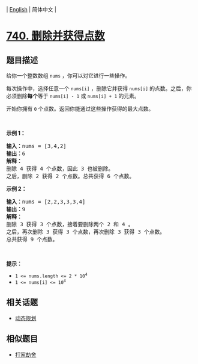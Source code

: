 
| [English](README_EN.md) | 简体中文 |

# [740. 删除并获得点数](https://leetcode-cn.com/problems/delete-and-earn/)

## 题目描述

<p>给你一个整数数组 <code>nums</code> ，你可以对它进行一些操作。</p>

<p>每次操作中，选择任意一个 <code>nums[i]</code> ，删除它并获得 <code>nums[i]</code> 的点数。之后，你必须删除<strong>每个</strong>等于 <code>nums[i] - 1</code> 或 <code>nums[i] + 1</code> 的元素。</p>

<p>开始你拥有 <code>0</code> 个点数。返回你能通过这些操作获得的最大点数。</p>

<p> </p>

<p><strong>示例 1：</strong></p>

<pre>
<strong>输入：</strong>nums = [3,4,2]
<strong>输出：</strong>6
<strong>解释：</strong>
删除 4 获得 4 个点数，因此 3 也被删除。
之后，删除 2 获得 2 个点数。总共获得 6 个点数。
</pre>

<p><strong>示例 2：</strong></p>

<pre>
<strong>输入：</strong>nums = [2,2,3,3,3,4]
<strong>输出：</strong>9
<strong>解释：</strong>
删除 3 获得 3 个点数，接着要删除两个 2 和 4 。
之后，再次删除 3 获得 3 个点数，再次删除 3 获得 3 个点数。
总共获得 9 个点数。
</pre>

<p> </p>

<p><strong>提示：</strong></p>

<ul>
	<li><code>1 <= nums.length <= 2 * 10<sup>4</sup></code></li>
	<li><code>1 <= nums[i] <= 10<sup>4</sup></code></li>
</ul>


## 相关话题

- [动态规划](https://leetcode-cn.com/tag/dynamic-programming)

## 相似题目

- [打家劫舍](../house-robber/README.md)
